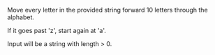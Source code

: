 Move every letter in the provided string forward 10 letters through the alphabet.

If it goes past 'z', start again at 'a'.

Input will be a string with length > 0.